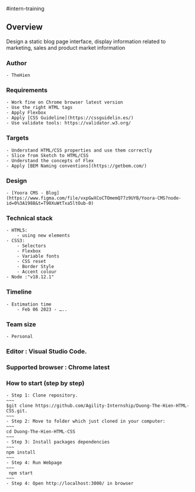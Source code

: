 #intern-training
## Overview
Design a static blog page interface, display information related to marketing, sales and product market information


### Author
    - TheHien
### Requirements
    - Work fine on Chrome browser latest version
    - Use the right HTML tags
    - Apply Flexbox
    - Apply [CSS Guideline](https://cssguidelin.es/)
    - Use validate tools: https://validator.w3.org/
### Targets
    - Understand HTML/CSS properties and use them correctly
    - Slice from Sketch to HTML/CSS
    - Understand the concepts of Flex
    - Apply [BEM Naming conventions](https://getbem.com/)

### Design
    - [Yoora CMS - Blog](https://www.figma.com/file/vxpGwXCoCTOmemQ77z9UYB/Yoora-CMS?node-id=0%3A1988&t=T90XuWtTxa5ltOub-0)

### Technical stack
    - HTML5:
        - using new elements
    - CSS3:
        - Selectors
        - Flexbox
        - Variable fonts
        - CSS reset
        - Border Style
        - Accent colour
    - Node :"v18.12.1"
### Timeline
    - Estimation time
        - Feb 06 2023 - …..

### Team size
    - Personal
### Editor : Visual Studio Code.
### Supported browser : Chrome latest

### How to start (step by step)
    - Step 1: Clone repository.
    ~~~
    $git clone https://github.com/Agility-Internship/Duong-The-Hien-HTML-CSS.git.
    ~~~
    - Step 2: Move to folder which just cloned in your computer:
    ~~~
    cd Duong-The-Hien-HTML-CSS
    ~~~
    - Step 3: Install packages dependencies
    ~~~
    npm install
    ~~~
    - Step 4: Run Webpage
    ~~~
     npm start
    ~~~
    - Step 4: Open http://localhost:3000/ in browser
